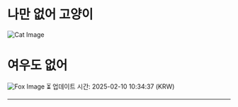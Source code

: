 
# 나만 없어 고양이

![Cat Image](https://cdn2.thecatapi.com/images/b8p.jpg)

# 여우도 없어
![Fox Image](https://randomfox.ca/images/44.jpg)
⏳ 업데이트 시간: 2025-02-10 10:34:37 (KRW)

---

